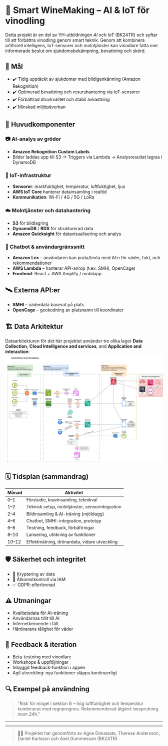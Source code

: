 # 🍇 Smart WineMaking – AI & IoT för vinodling

Detta projekt är en del av YH-utbildningen *AI och IoT* (BK24TR) och syftar till att förbättra vinodling genom smart teknik. Genom att kombinera artificiell intelligens, IoT-sensorer och molntjänster kan vinodlare fatta mer informerade beslut om sjukdomsbekämpning, bevattning och skörd.

## 🌟 Mål

- ✔️ Tidig upptäckt av sjukdomar med bildigenkänning (Amazon Rekognition)
- ✔️ Optimerad bevattning och resurshantering via IoT-sensorer
- ✔️ Förbättrad druvkvalitet och stabil avkastning
- ✔️ Minskad miljöpåverkan

## 🧠 Huvudkomponenter

### 📷 AI-analys av grödor
- **Amazon Rekognition Custom Labels**
- Bilder laddas upp till S3 → Triggers via Lambda → Analysresultat lagras i DynamoDB

### 📡 IoT-infrastruktur
- **Sensorer**: markfuktighet, temperatur, luftfuktighet, ljus
- **AWS IoT Core** hanterar datainsamling i realtid
- **Kommunikation**: Wi-Fi / 4G / 5G / LoRa

### ☁️ Molntjänster och datahantering
- **S3** för bildlagring
- **DynamoDB** / **RDS** för strukturerad data
- **Amazon Quicksight** för datavisualisering och analys

### 🤖 Chatbot & användargränssnitt
- **Amazon Lex** – användaren kan prata/texta med AI:n för väder, fukt, och rekommendationer
- **AWS Lambda** – hanterar API-anrop (t.ex. SMHI, OpenCage)
- **Frontend**: React + AWS Amplify / mobilapp

## 🛰️ Externa API:er
- **SMHI** – väderdata baserat på plats
- **OpenCage** – geokodning av platsnamn till koordinater

## 🏗️ Data Arkitektur

Dataarkitekturen för det här projektet använder tre olika lager **Data Collection**, **Cloud Intelligence and services**, and **Application and interaction**:
![DataArchitecture_AIochIoT](docs/projektdokumentation/DataArchitecture_AIochIoT.png)

## 🗓️ Tidsplan (sammandrag)

| Månad | Aktivitet |
|-------|-----------|
| 0–1   | Förstudie, kravinsamling, teknikval |
| 1–2   | Teknisk setup, molntjänster, sensorintegration |
| 2–4   | Bildinsamling & AI-träning (mjöldagg) |
| 4–6   | Chatbot, SMHI-integration, prototyp |
| 6–8   | Testning, feedback, förbättringar |
| 8–10  | Lansering, utökning av funktioner |
| 10–12 | Effektmätning, drönardata, vidare utveckling |

## 🛡️ Säkerhet och integritet
- 🔐 Kryptering av data
- 🔐 Åtkomstkontroll via IAM
- ✅ GDPR-efterlevnad

## ⚠️ Utmaningar
- Kvalitetsdata för AI-träning
- Användarnas tillit till AI
- Internetberoende i fält
- Hårdvarans tålighet för väder

## 🧪 Feedback & iteration
- Beta-testning med vinodlare
- Workshops & uppföljningar
- Inbyggd feedback-funktion i appen
- Agil utveckling: nya funktioner släpps kontinuerligt

## 🔍 Exempel på användning
> "Risk för mögel i sektion B – hög luftfuktighet och temperatur kombinerat med regnprognos. Rekommenderad åtgärd: besprutning inom 24h."

---

---

> 👨‍💻 Projektet har genomförts av Agne Dimaisate, Therese Andersson, Daniel Karlsson och Axel Gummesson (BK24TR)
